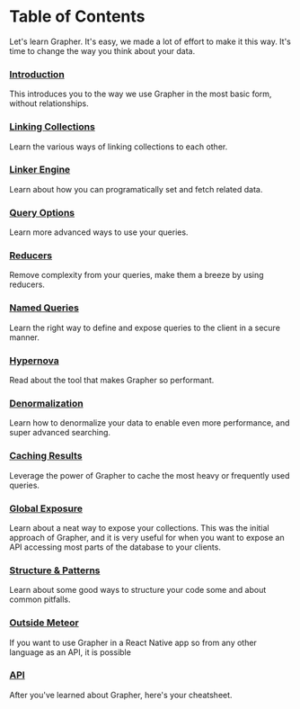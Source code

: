 # Table of Contents

Let's learn Grapher. It's easy, we made a lot of effort to make it this way. It's time to change
the way you think about your data.

### [Introduction](introduction.md)

This introduces you to the way we use Grapher in the most basic form, without relationships.

### [Linking Collections](linking_collections.md)

Learn the various ways of linking collections to each other.

### [Linker Engine](linker_engine.md)

Learn about how you can programatically set and fetch related data. 

### [Query Options](query_options.md)

Learn more advanced ways to use your queries.

### [Reducers](reducers.md)

Remove complexity from your queries, make them a breeze by using reducers.

### [Named Queries](named_queries.md)

Learn the right way to define and expose queries to the client in a secure manner.

### [Hypernova](hypernova.md)

Read about the tool that makes Grapher so performant.

### [Denormalization](denormalization.md)
 
Learn how to denormalize your data to enable even more performance, and super advanced searching.

### [Caching Results](caching_results.md)

Leverage the power of Grapher to cache the most heavy or frequently used queries.

### [Global Exposure](global_exposure.md)

Learn about a neat way to expose your collections. This was the initial approach of Grapher, and it is very useful
for when you want to expose an API accessing most parts of the database to your clients.

### [Structure & Patterns](structure_and_patterns.md)

Learn about some good ways to structure your code some and about common pitfalls.

### [Outside Meteor](outside_meteor.md)

If you want to use Grapher in a React Native app so from any other language as an API, it is possible

### [API](api.md)

After you've learned about Grapher, here's your cheatsheet.